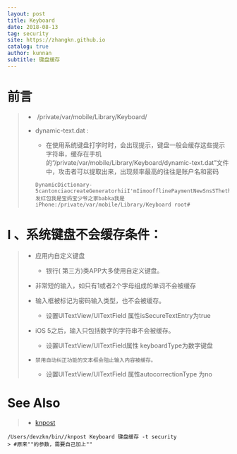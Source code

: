 ```yaml
---
layout: post
title: Keyboard
date: 2018-08-13
tag: security
site: https://zhangkn.github.io
catalog: true
author: kunnan
subtitle: 键盘缓存
---
```




# 前言



> *  /private/var/mobile/Library/Keyboard/ 
>
> * dynamic-text.dat : 
>
>   * 在使用系统键盘打字时时，会出现提示，键盘一般会缓存这些提示字符串，缓存在手机的“/private/var/mobile/Library/Keyboard/dynamic-text.dat”文件中，攻击者可以提取出来，出现频率最高的往往是账户名和密码
>
>   ```
>   DynamicDictionary-5cantonciaocreateGeneratorhiiI'mIimoofflinePaymentNewSnsSThetheUuiuuuuuuuuuuuuuuuuuuuuuuuUuiuuuuuuuuuuuuuuuuuuuuuUuiuuuuuuuuuuuuuwwwZhangzhang发红包我是宝妈宝少爷之家babka我是iPhone:/private/var/mobile/Library/Keyboard root# 
>   
>   ```
>
>   

# I 、**系统键盘不会缓存条件：**

> * 应用内自定义键盘
>   * 银行( 第三方)类APP大多使用自定义键盘。
>
> * 非常短的输入，如只有1或者2个字母组成的单词不会被缓存
>
> * 输入框被标记为密码输入类型，也不会被缓存。 
>
>   * 设置UITextView/UITextField 属性isSecureTextEntry为true
>
> * iOS 5之后，输入只包括数字的字符串不会被缓存。 
>
>   * 设置UITextView/UITextField属性 keyboardType为数字键盘
>
> * `禁用自动纠正功能的文本框会阻止输入内容被缓存。`
>
>   *  设置UITextView/UITextField 属性autocorrectionType 为no
>
>     



# See Also 

>* [knpost](https://github.com/zhangkn/KNBin/blob/master/knpost) 
>
```
/Users/devzkn/bin//knpost Keyboard 键盘缓存 -t security
> #原来""的参数，需要自己加上""
```

